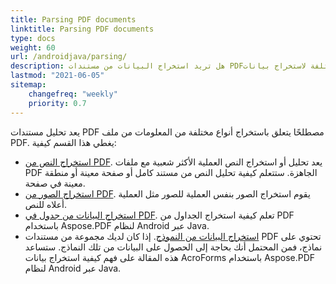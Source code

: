 ```yaml
---
title: Parsing PDF documents 
linktitle: Parsing PDF documents
type: docs
weight: 60
url: /androidjava/parsing/
description: هل تريد استخراج البيانات من مستندات PDF؟ اكتشف طرقًا مختلفة لاستخراج بيانات PDF باستخدام Aspose.PDF for Android عبر Java
lastmod: "2021-06-05"
sitemap:
    changefreq: "weekly"
    priority: 0.7
---
```


يعد تحليل مستندات PDF مصطلحًا يتعلق باستخراج أنواع مختلفة من المعلومات من ملف PDF. يغطي هذا القسم كيفية:

- [استخراج النص من PDF](/pdf/androidjava/extract-text-from-pdf/). يعد تحليل أو استخراج النص العملية الأكثر شعبية مع ملفات PDF الجاهزة. ستتعلم كيفية تحليل النص من مستند كامل أو صفحة معينة أو منطقة معينة في صفحة.
- [استخراج الصور من PDF](/pdf/androidjava/extract-images-from-the-pdf-file/). يقوم استخراج الصور بنفس العملية للصور مثل العملية أعلاه للنص.
- [استخراج البيانات من جدول في PDF](/pdf/androidjava/extract-data-from-table-in-pdf/).
 تعلم كيفية استخراج الجداول من PDF باستخدام Aspose.PDF لنظام Android عبر Java. 
- [استخراج البيانات من النموذج](/pdf/androidjava/extract-data-from-acroform/). إذا كان لديك مجموعة من مستندات PDF تحتوي على نماذج، فمن المحتمل أنك بحاجة إلى الحصول على البيانات من تلك النماذج. ستساعد هذه المقالة على فهم كيفية استخراج بيانات AcroForms باستخدام Aspose.PDF لنظام Android عبر Java.